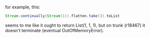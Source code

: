 for example, this:
```scala
Stream.continually(Stream(1)).flatten.take(3).toList
```
seems to me like it ought to return List(1, 1, 1), but on trunk (r18467) it doesn't terminate (eventual OutOfMemoryError).
